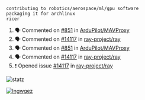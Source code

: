 ```
contributing to robotics/aerospace/ml/gpu software
packaging it for archlinux
ricer
```

<!--START_SECTION:activity-->
1. 🗣 Commented on [#851](https://github.com/ArduPilot/MAVProxy/issues/851) in [ArduPilot/MAVProxy](https://github.com/ArduPilot/MAVProxy)
2. 🗣 Commented on [#14117](https://github.com/ray-project/ray/issues/14117) in [ray-project/ray](https://github.com/ray-project/ray)
3. 🗣 Commented on [#851](https://github.com/ArduPilot/MAVProxy/issues/851) in [ArduPilot/MAVProxy](https://github.com/ArduPilot/MAVProxy)
4. 🗣 Commented on [#14117](https://github.com/ray-project/ray/issues/14117) in [ray-project/ray](https://github.com/ray-project/ray)
5. ❗️ Opened issue [#14117](https://github.com/ray-project/ray/issues/14117) in [ray-project/ray](https://github.com/ray-project/ray)
<!--END_SECTION:activity-->


![statz](https://github-readme-stats.vercel.app/api?username=acxz&include_all_commits=true&show_icons=true)

[![lngwgez](https://github-readme-stats.vercel.app/api/top-langs/?username=acxz&layout=compact)](https://github.com/acxz/github-readme-stats)


<!--
**acxz/acxz** is a ✨ _special_ ✨ repository because its `README.md` (this file) appears on your GitHub profile.

Here are some ideas to get you started:

- 🔭 I’m currently working on ...
- 🌱 I’m currently learning ...
- 👯 I’m looking to collaborate on ...
- 🤔 I’m looking for help with ...
- 💬 Ask me about ...
- 📫 How to reach me: ...
- 😄 Pronouns: ...
- ⚡ Fun fact: ...
-->

